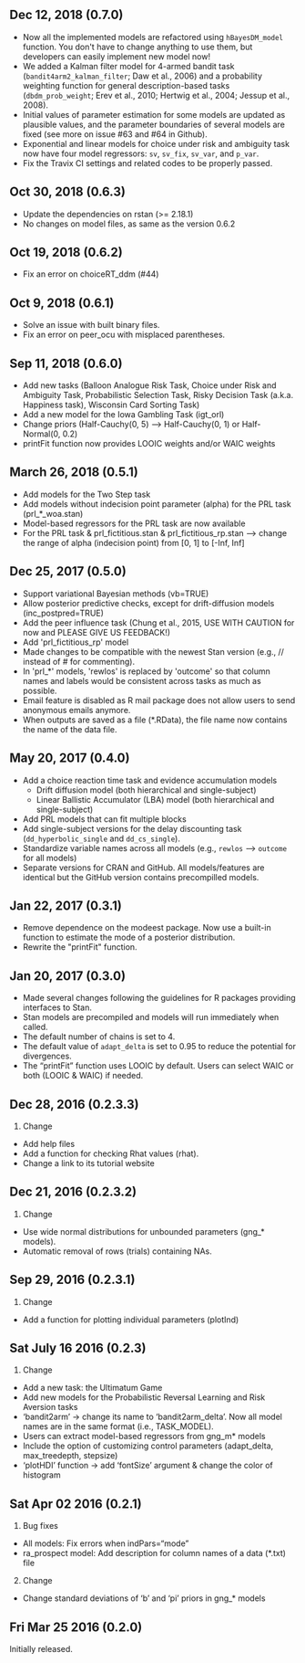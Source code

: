## Dec 12, 2018 (0.7.0)
* Now all the implemented models are refactored using `hBayesDM_model` function. You don't have to change anything to use them, but developers can easily implement new model now!
* We added a Kalman filter model for 4-armed bandit task (`bandit4arm2_kalman_filter`; Daw et al., 2006) and a probability weighting function for general description-based tasks (`dbdm_prob_weight`; Erev et al., 2010; Hertwig et al., 2004; Jessup et al., 2008).
* Initial values of parameter estimation for some models are updated as plausible values, and the parameter boundaries of several models are fixed (see more on issue #63 and #64 in Github).
* Exponential and linear models for choice under risk and ambiguity task now have four model regressors: `sv`, `sv_fix`, `sv_var`, and `p_var`.
* Fix the Travix CI settings and related codes to be properly passed.

## Oct 30, 2018 (0.6.3)
* Update the dependencies on rstan (>= 2.18.1)
* No changes on model files, as same as the version 0.6.2

## Oct 19, 2018 (0.6.2)
* Fix an error on choiceRT_ddm (#44)

## Oct 9, 2018 (0.6.1)
* Solve an issue with built binary files.
* Fix an error on peer_ocu with misplaced parentheses.

## Sep 11, 2018 (0.6.0)
* Add new tasks (Balloon Analogue Risk Task, Choice under Risk and Ambiguity Task, Probabilistic Selection Task, Risky Decision Task (a.k.a. Happiness task), Wisconsin Card Sorting Task)
* Add a new model for the Iowa Gambling Task (igt_orl)
* Change priors (Half-Cauchy(0, 5) --> Half-Cauchy(0, 1) or Half-Normal(0, 0.2)
* printFit function now provides LOOIC weights and/or WAIC weights

## March 26, 2018 (0.5.1)
* Add models for the Two Step task
* Add models without indecision point parameter (alpha) for the PRL task (prl_*_woa.stan)
* Model-based regressors for the PRL task are now available
* For the PRL task & prl_fictitious.stan & prl_fictitious_rp.stan --> change the range of alpha (indecision point) from [0, 1] to [-Inf, Inf]

## Dec 25, 2017 (0.5.0)
* Support variational Bayesian methods (vb=TRUE)
* Allow posterior predictive checks, except for drift-diffusion models (inc_postpred=TRUE)
* Add the peer influence task (Chung et al., 2015, USE WITH CAUTION for now and PLEASE GIVE US FEEDBACK!)
* Add 'prl_fictitious_rp' model
* Made changes to be compatible with the newest Stan version (e.g., // instead of # for commenting).
* In 'prl_*' models, 'rewlos' is replaced by 'outcome' so that column names and labels would be consistent across tasks as much as possible.
* Email feature is disabled as R mail package does not allow users to send anonymous emails anymore.
* When outputs are saved as a file (*.RData), the file name now contains the name of the data file.

## May 20, 2017 (0.4.0)
* Add a choice reaction time task and evidence accumulation models
  - Drift diffusion model (both hierarchical and single-subject)
  - Linear Ballistic Accumulator (LBA) model (both hierarchical and single-subject)
* Add PRL models that can fit multiple blocks
* Add single-subject versions for the delay discounting task (`dd_hyperbolic_single` and `dd_cs_single`).
* Standardize variable names across all models (e.g., `rewlos` --> `outcome` for all models)
* Separate versions for CRAN and GitHub. All models/features are identical but the GitHub version contains precompilled models.

## Jan 22, 2017 (0.3.1)
* Remove dependence on the modeest package. Now use a built-in function to estimate the mode of a posterior distribution.
* Rewrite the "printFit" function.

## Jan 20, 2017 (0.3.0)
* Made several changes following the guidelines for R packages providing interfaces to Stan.
* Stan models are precompiled and models will run immediately when called.
* The default number of chains is set to 4.
* The default value of `adapt_delta` is set to 0.95 to reduce the potential for divergences.
* The “printFit” function uses LOOIC by default. Users can select WAIC or both (LOOIC & WAIC) if needed.

## Dec 28, 2016 (0.2.3.3)
1. Change
  * Add help files
  * Add a function for checking Rhat values (rhat).
  * Change a link to its tutorial website

## Dec 21, 2016 (0.2.3.2)
1. Change
  * Use wide normal distributions for unbounded parameters (gng_* models).
  * Automatic removal of rows (trials) containing NAs.

## Sep 29, 2016 (0.2.3.1)
1. Change
  * Add a function for plotting individual parameters (plotInd)

## Sat July 16 2016 (0.2.3)
1. Change
  * Add a new task: the Ultimatum Game
  * Add new models for the Probabilistic Reversal Learning and Risk Aversion tasks
  * ‘bandit2arm’ -> change its name to ‘bandit2arm_delta’. Now all model names are in the same format (i.e., TASK_MODEL).
  * Users can extract model-based regressors from gng_m* models
  * Include the option of customizing control parameters (adapt_delta, max_treedepth, stepsize)
  * ‘plotHDI’ function -> add ‘fontSize’ argument & change the color of histogram

## Sat Apr 02 2016 (0.2.1)
1. Bug fixes
  * All models: Fix errors when indPars=“mode”
  * ra_prospect model: Add description for column names of a data (*.txt) file
2. Change
  * Change standard deviations of ‘b’ and ‘pi’ priors in gng_* models

## Fri Mar 25 2016 (0.2.0)
Initially released.
